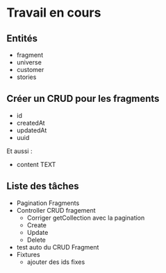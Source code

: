 # Travail en cours

## Entités

- fragment
- universe
- customer
- stories

## Créer un CRUD pour les fragments

- id
- createdAt
- updatedAt
- uuid

Et aussi :
- content TEXT

## Liste des tâches

- Pagination Fragments
- Controller CRUD fragement
    - Corriger getCollection avec la pagination
    - Create
    - Update
    - Delete
- test auto du CRUD Fragment
- Fixtures
    - ajouter des ids fixes